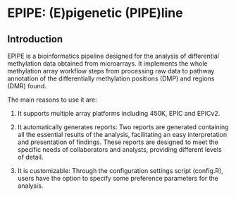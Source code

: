 # EPIPE: (E)pigenetic (PIPE)line 

## Introduction 

EPIPE is a bioinformatics pipeline designed for the analysis of differential methylation data obtained from microarrays. It implements the whole methylation array workflow steps from processing raw data to pathway annotation of the differentially methylation positions (DMP) and regions (DMR) found. 

The main reasons to use it are: 

1. It supports multiple array platforms including 450K, EPIC and EPICv2.

2. It automatically generates reports: Two reports are generated containing all the essential results of the analysis, facilitating an easy interpretation and presentation of findings. These reports are designed to meet the specific needs of collaborators and analysts, providing different levels of detail. 

3. It is customizable: Through the configuration settings script (config.R), users have the option to specify some preference parameters for the analysis.





